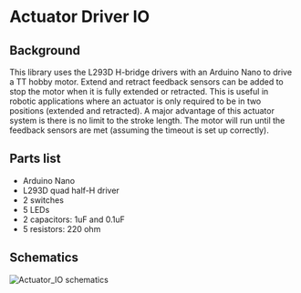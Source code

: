 # Actuator Driver IO
## Background
This library uses the L293D H-bridge drivers with an Arduino Nano to drive a TT hobby motor. Extend and retract feedback sensors can be added to stop the motor when it is fully extended or retracted.
This is useful in robotic applications where an actuator is only required to be in two positions (extended and retracted). A major advantage of this actuator system is there is no limit to the stroke length. The motor will run until the feedback sensors are met (assuming the timeout is set up correctly).
## Parts list
- Arduino Nano
- L293D quad half-H driver
- 2 switches
- 5 LEDs
- 2 capacitors: 1uF and 0.1uF
- 5 resistors: 220 ohm
## Schematics
![Actuator_IO schematics](https://raw.githubusercontent.com/ScobyStudio-ElectricActuator/ActuatorDriver_IO/master/Actuator_IO.svg)
